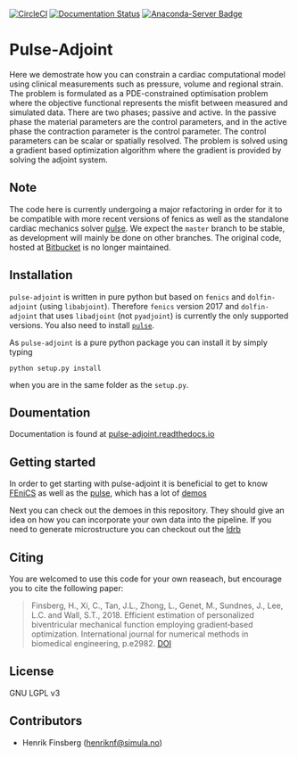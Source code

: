 [![CircleCI](https://circleci.com/gh/ComputationalPhysiology/pulse_adjoint.svg?style=svg)](https://circleci.com/gh/ComputationalPhysiology/pulse_adjoint)
[![Documentation
Status](https://readthedocs.org/projects/pulse-adjoint/badge/?version=latest)](https://pulse-adjoint.readthedocs.io/en/latest/?badge=latest)
[![Anaconda-Server Badge](https://anaconda.org/finsberg/pulse_adjoint/badges/platforms.svg)](https://anaconda.org/finsberg/pulse_adjoint)

# Pulse-Adjoint

Here we demostrate how you can constrain a cardiac computational model
using clinical measurements such as pressure, volume and regional
strain. The problem is formulated as a PDE-constrained optimisation
problem where the objective functional represents the misfit between
measured and simulated data. There are two phases; passive and active. In the
passive phase the material parameters are the control parameters, and
in the active phase the contraction parameter is the control
parameter. The control parameters can be scalar or spatially
resolved. The problem is solved using a gradient based optimization
algorithm where the gradient is provided by solving the adjoint
system. 

## Note
The code here is currently undergoing a major refactoring in order for
it to be compatible with more recent versions of fenics as well as the
standalone cardiac mechanics solver
[pulse](https://github.com/ComputationalPhysiology/pulse). 
We expect the `master` branch to be stable, as development will mainly
be done on other branches.
The original code, hosted at
[Bitbucket](https://bitbucket.org/finsberg/pulse_adjoint) is no longer
maintained.

## Installation
`pulse-adjoint` is written in pure python but based on `fenics` and
`dolfin-adjoint` (using `libabjoint`). Therefore `fenics` version 2017
and `dolfin-adjoint` that uses `libadjoint` (not `pyadjoint`) is
currently the only supported versions. You also need to install
[`pulse`](https://github.com/ComputationalPhysiology/pulse). 

As `pulse-adjoint` is a pure python package you can install it by
simply typing 
```
python setup.py install
```
when you are in the same folder as the `setup.py`.

## Doumentation ##
Documentation is found at
[pulse-adjoint.readthedocs.io](http://pulse-adjoint.readthedocs.io/en/latest)

## Getting started

In order to get starting with pulse-adjoint it is beneficial to get to
know [FEniCS](https://fenicsproject.org) as well as the
[pulse](https://github.com/ComputationalPhysiology/pulse), which has a
lot of [demos](https://finsberg.github.io/pulse/html/demos/demos.html)

Next you can check out the demoes in this repository. They should give
an idea on how you can incorporate your own data into the pipeline.
If you need to generate microstructure you can checkout out the
[ldrb](https://github.com/ComputationalPhysiology/ldrb)


## Citing ##

You are welcomed to use this code for your own reaseach, but encourage
you to cite the following paper:


>Finsberg, H., Xi, C., Tan, J.L., Zhong, L., Genet, M., Sundnes, J.,
>Lee, L.C. and Wall, S.T., 2018. Efficient estimation of personalized
>biventricular mechanical function employing gradient‐based
>optimization. International journal for numerical methods in
>biomedical engineering,
>p.e2982. [DOI](https://doi.org/10.1002/cnm.2982)


## License ##
GNU LGPL v3

## Contributors ##
* Henrik Finsberg (henriknf@simula.no)
